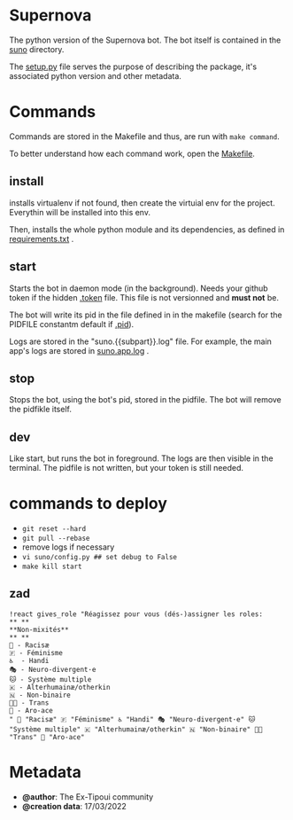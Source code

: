 
Supernova
=========

The python version of the Supernova bot. The bot itself is contained in the
[suno](suno) directory.

The [setup.py](setup.py) file serves the purpose of describing the package,
it's associated python version and other metadata.

Commands
========

Commands are stored in the Makefile and thus, are run with `make command`.

To better understand how each command work, open the [Makefile](Makefile).

install
-------

installs virtualenv if not found, then create the virtuial env for the project.
Everythin will be installed into this env.

Then, installs the whole python module and its dependencies, as defined in
[requirements.txt](requirements.txt) .

start
-----
Starts the bot in daemon mode (in the background). Needs your github token
if the hidden [.token](.token) file. This file is not versionned and **must
not** be.

The bot will write its pid in the file defined in in the makefile (search for
the PIDFILE constantm default if [.pid](.pid)).

Logs are stored in the "suno.{{subpart}}.log" file. For example, the main
app's logs are stored in [suno.app.log](suno.app.log) .

stop
----
Stops the bot, using the bot's pid, stored in the pidfile. The bot will remove
the pidfikle itself.

dev
---

Like start, but runs the bot in foreground. The logs are then visible in the
terminal. The pidfile is not written, but your token is still needed.



commands to deploy
===
 * `git reset --hard`
 * `git pull --rebase`
 * remove logs if necessary
 * `vi suno/config.py ## set debug to False`
 * `make kill start`

zad
---
```
!react gives_role "Réagissez pour vous (dés-)assigner les roles:
** **
**Non-mixités**
** **
🖤 - Racisæ
🇫 - Féminisme
♿  - Handi
🎭 - Neuro-divergent·e
🐱 - Système multiple
🇰 - Alterhumainæ/otherkin
🇳 - Non-binaire
🏳️‍⚧️ - Trans
🏹 - Aro-ace 
" 🖤 "Racisæ" 🇫 "Féminisme" ♿ "Handi" 🎭 "Neuro-divergent·e" 🐱 "Système multiple" 🇰 "Alterhumainæ/otherkin" 🇳 "Non-binaire" 🏳️‍⚧️ "Trans" 🏹 "Aro-ace"
```



Metadata
========

 * **@author**: The Ex-Tipoui community
 * **@creation data**: 17/03/2022
